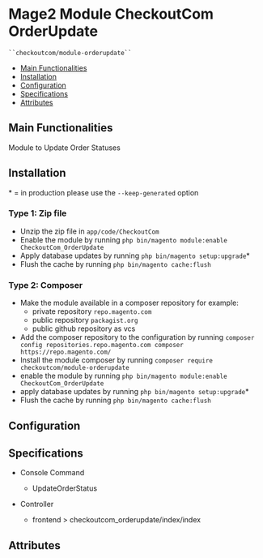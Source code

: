 # Mage2 Module CheckoutCom OrderUpdate

    ``checkoutcom/module-orderupdate``

 - [Main Functionalities](#markdown-header-main-functionalities)
 - [Installation](#markdown-header-installation)
 - [Configuration](#markdown-header-configuration)
 - [Specifications](#markdown-header-specifications)
 - [Attributes](#markdown-header-attributes)


## Main Functionalities
Module to Update Order Statuses

## Installation
\* = in production please use the `--keep-generated` option

### Type 1: Zip file

 - Unzip the zip file in `app/code/CheckoutCom`
 - Enable the module by running `php bin/magento module:enable CheckoutCom_OrderUpdate`
 - Apply database updates by running `php bin/magento setup:upgrade`\*
 - Flush the cache by running `php bin/magento cache:flush`

### Type 2: Composer

 - Make the module available in a composer repository for example:
    - private repository `repo.magento.com`
    - public repository `packagist.org`
    - public github repository as vcs
 - Add the composer repository to the configuration by running `composer config repositories.repo.magento.com composer https://repo.magento.com/`
 - Install the module composer by running `composer require checkoutcom/module-orderupdate`
 - enable the module by running `php bin/magento module:enable CheckoutCom_OrderUpdate`
 - apply database updates by running `php bin/magento setup:upgrade`\*
 - Flush the cache by running `php bin/magento cache:flush`


## Configuration




## Specifications

 - Console Command
	- UpdateOrderStatus

 - Controller
	- frontend > checkoutcom_orderupdate/index/index


## Attributes



